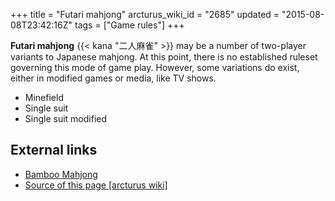 +++
title = "Futari mahjong"
arcturus_wiki_id = "2685"
updated = "2015-08-08T23:42:16Z"
tags = ["Game rules"]
+++

**Futari mahjong** {{< kana "二人麻雀" >}} may be a number of two-player variants to Japanese
mahjong. At this point, there is no established ruleset governing this mode of game play. However,
some variations do exist, either in modified games or media, like TV shows.

- Minefield
- Single suit
- Single suit modified

## External links

- [Bamboo Mahjong](http://www.gamedesign.jp/flash/bamboo/bamboo.html)
- [Source of this page [arcturus wiki]](http://arcturus.su/wiki/Futari_mahjong)
